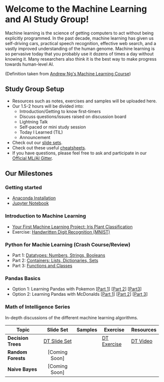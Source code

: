 # Welcome to the Machine Learning and AI Study Group!
Machine learning is the science of getting computers to act without being explicitly programmed. In the past decade, machine learning has given us self-driving cars, practical speech recognition, effective web search, and a vastly improved understanding of the human genome. Machine learning is so pervasive today that you probably use it dozens of times a day without knowing it. Many researchers also think it is the best way to make progress towards human-level AI.

(Definition taken from [Andrew Ng's Machine Learning Course](https://www.coursera.org/learn/machine-learning))

## Study Group Setup
* Resources such as notes, exercises and samples will be uploaded here.
* Our 1.5-2 hours will be divided into:
    - Introduction/Getting to know first-timers 
    - Discuss questions/issues raised on discussion board 
    - Lightning Talk 
    - Self-paced or mini study session
    - Today I Learned (TIL)
    - Announcement
* Check out our [slide sets]().
* Check out these useful [cheatsheets](https://gitlab.com/wwcodemanila/WWCodeManila-ML.AI/tree/master/cheatsheets).
* If you have questions, please feel free to ask and participate in our [Official ML/AI Gitter](https://gitter.im/WWCodeManila/Machine-Learning-AI). 

## Our Milestones
### Getting started 
- [Anaconda Installation](https://github.com/wwcodemanila/WWCodeManila-ML.AI/blob/master/tutorials/installation_guide.ipynb)
- [Jupyter Notebook](https://jupyter-notebook-beginner-guide.readthedocs.io/en/latest/)

### Introduction to Machine Learning 
- [Your First Machine Learning Project: Iris Plant Classification](https://github.com/wwcodemanila/WWCodeManila-ML.AI/blob/master/tutorials/Intro-to-Machine-Learning.ipynb)
- Exercise: [Handwritten Digit Recognition (MNIST)](https://github.com/wwcodemanila/WWCodeManila-ML.AI/blob/master/exercises/mnist_exercise.ipynb)

### Python for Machie Learning (Crash Course/Review)
- Part 1: [Datatypes: Numbers, Strings, Booleans](https://github.com/wwcodemanila/WWCodeManila-ML.AI/blob/master/exercises/python_basics_part1.ipynb)
- Part 2: [Containers: Lists, Dictionaries, Sets](https://github.com/wwcodemanila/WWCodeManila-ML.AI/blob/master/exercises/python_basics_part2.ipynb)
- Part 3: [Functions and Classes](https://github.com/wwcodemanila/WWCodeManila-ML.AI/blob/master/exercises/python_basics_part3.ipynb)

### Pandas Basics
- Option 1: Learning Pandas with Pokemon [[Part 1](https://github.com/wwcodemanila/WWCodeManila-ML.AI/blob/master/exercises/pokemon_pandas_part1.ipynb)] [[Part 2](https://github.com/wwcodemanila/WWCodeManila-ML.AI/blob/master/exercises/pokemon_pandas_part2.ipynb)] [[Part3](https://github.com/wwcodemanila/WWCodeManila-ML.AI/blob/master/exercises/pokemon_pandas_part3.ipynb)]
- Option 2: Learning Pandas with McDonalds [[Part 1](https://github.com/wwcodemanila/WWCodeManila-ML.AI/blob/master/exercises/mcdonalds_pandas_part1.ipynb)] [[Part 2](https://github.com/wwcodemanila/WWCodeManila-ML.AI/blob/master/exercises/mcdonalds_pandas_part2.ipynb)] [[Part 3](https://github.com/wwcodemanila/WWCodeManila-ML.AI/blob/master/exercises/mcdonalds_pandas_part3.ipynb)]

### Math of Intelligence Series
In-depth discussions of the different machine learning algorithms.

| Topic         | Slide Set    | Samples |  Exercise  | Resources |
| ------------- |:-------------:| -----| ------| --|
| <b>Decision Trees</b>  | [DT Slide Set](https://github.com/wwcodemanila/WWCodeManila-ML.AI/blob/master/slide%20sets/Slide%20Set%203%20-%20Decision%20Trees.pdf)| | [DT Exercise](https://github.com/wwcodemanila/WWCodeManila-ML.AI/blob/master/exercises/decision_trees_exercise.ipynb) | [DT Video](https://www.youtube.com/watch?v=eKD5gxPPeY0&list=PLBv09BD7ez_4temBw7vLA19p3tdQH6FYO) |
| <b>Random Forests</b> | [Coming Soon] | | | |
| <b>Naive Bayes</b> | [Coming Soon] | | | |

